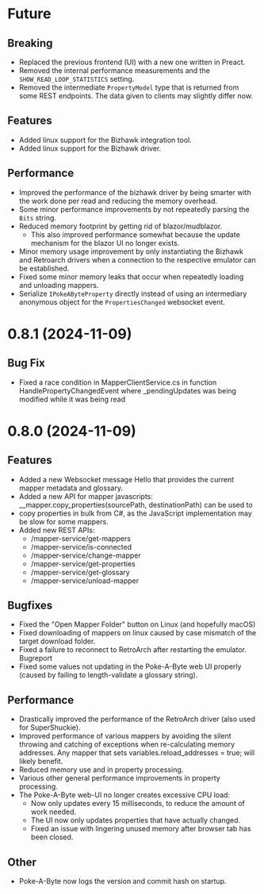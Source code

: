 # Future

## Breaking

* Replaced the previous frontend (UI) with a new one written in Preact.
* Removed the internal performance measurements and the `SHOW_READ_LOOP_STATISTICS` setting.
* Removed the intermediate `PropertyModel` type that is returned from some REST endpoints. The data given to clients may slightly differ now.

## Features

* Added linux support for the Bizhawk integration tool.
* Added linux support for the Bizhawk driver.

## Performance

* Improved the performance of the bizhawk driver by being smarter with the work done per read and reducing the memory overhead.
* Some minor performance improvements by not repeatedly parsing the `Bits` string.
* Reduced memory footprint by getting rid of blazor/mudblazor.
  * This also improved performance somewhat because the update mechanism for the blazor UI no longer exists.
* Minor memory usage improvement by only instantiating the Bizhawk and Retroarch drivers when a connection to the respective
  emulator can be established.
* Fixed some minor memory leaks that occur when repeatedly loading and unloading mappers.
* Serialize `IPokeAByteProperty` directly instead of using an intermediary anonymous object for the `PropertiesChanged` websocket event.

# 0.8.1 (2024-11-09)
## Bug Fix

* Fixed a race condition in MapperClientService.cs in function HandlePropertyChangedEvent where _pendingUpdates was being modified while it was being read

# 0.8.0 (2024-11-09)

## Features

* Added a new Websocket message Hello that provides the current mapper metadata and glossary.
* Added a new API for mapper javascripts: __mapper.copy_properties(sourcePath, destinationPath) can be used to
* copy properties in bulk from C#, as the JavaScript implementation may be slow for some mappers.
* Added new REST APIs:
	* /mapper-service/get-mappers
	* /mapper-service/is-connected
	* /mapper-service/change-mapper
	* /mapper-service/get-properties
	* /mapper-service/get-glossary
	* /mapper-service/unload-mapper

## Bugfixes

* Fixed the "Open Mapper Folder" button on Linux (and hopefully macOS)
* Fixed downloading of mappers on linux caused by case mismatch of the target download folder.
* Fixed a failure to reconnect to RetroArch after restarting the emulator. Bugreport
* Fixed some values not updating in the Poke-A-Byte web UI properly (caused by failing to length-validate a glossary string).

## Performance

* Drastically improved the performance of the RetroArch driver (also used for SuperShuckie).
* Improved performance of various mappers by avoiding the silent throwing and catching of exceptions when
    re-calculating memory addresses. Any mapper that sets variables.reload_addresses = true; will likely benefit.
* Reduced memory use and in property processing.
* Various other general performance improvements in property processing.
* The Poke-A-Byte web-UI no longer creates excessive CPU load:
    * Now only updates every 15 milliseconds, to reduce the amount of work needed.
    * The UI now only updates properties that have actually changed.
    * Fixed an issue with lingering unused memory after browser tab has been closed.

## Other

* Poke-A-Byte now logs the version and commit hash on startup.
